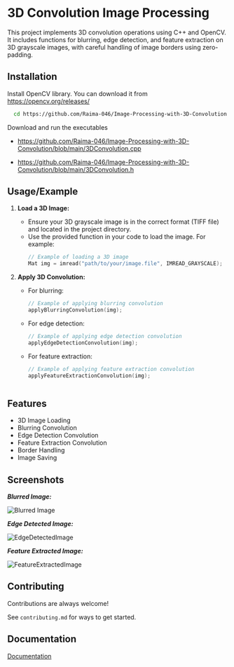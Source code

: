 # 3D Convolution Image Processing

This project implements 3D convolution operations using C++ and OpenCV. It includes functions for blurring, edge detection, and feature extraction on 3D grayscale images, with careful handling of image borders using zero-padding.





## Installation

Install OpenCV library. You can download it from https://opencv.org/releases/

```bash 
  cd https://github.com/Raima-046/Image-Processing-with-3D-Convolution
```
Download and run the executables

- https://github.com/Raima-046/Image-Processing-with-3D-Convolution/blob/main/3DConvolution.cpp

- https://github.com/Raima-046/Image-Processing-with-3D-Convolution/blob/main/3DConvolution.h



    
## Usage/Example

1. **Load a 3D Image:**
   - Ensure your 3D grayscale image is in the correct format (TIFF file) and located in the project directory.
   - Use the provided function in your code to load the image. For example:
     ```cpp
     // Example of loading a 3D image
     Mat img = imread("path/to/your/image.file", IMREAD_GRAYSCALE);
     ```

2. **Apply 3D Convolution:**
   - For blurring:
     ```cpp
     // Example of applying blurring convolution
     applyBlurringConvolution(img);
     ```
   - For edge detection:
     ```cpp
     // Example of applying edge detection convolution
     applyEdgeDetectionConvolution(img);
     ```
   - For feature extraction:
     ```cpp
     // Example of applying feature extraction convolution
     applyFeatureExtractionConvolution(img);



## Features

- 3D Image Loading
- Blurring Convolution
- Edge Detection Convolution
- Feature Extraction Convolution
- Border Handling
- Image Saving


## Screenshots

***Blurred Image:***

![Blurred Image](https://github.com/Raima-046/Image-Processing-with-3D-Convolution/assets/118756849/b9d001ea-8429-4b79-b902-19d612064538)

***Edge Detected Image:***

![EdgeDetectedImage](https://github.com/Raima-046/Image-Processing-with-3D-Convolution/assets/118756849/f51f09ea-3e0f-4b14-9428-be4896aa6d5e)

***Feature Extracted Image:***

![FeatureExtractedImage](https://github.com/Raima-046/Image-Processing-with-3D-Convolution/assets/118756849/f90f9792-5062-43ee-806e-7868058714d0)


## Contributing

Contributions are always welcome!

See `contributing.md` for ways to get started.



## Documentation

[Documentation](https://docs.opencv.org/4.x/index.html)

